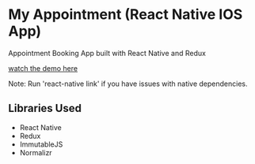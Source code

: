 # My Appointment (React Native IOS App)
Appointment Booking App built with React Native and Redux

[watch the demo here ](https://www.youtube.com/watch?v=It2kq7CRfGA)

Note: Run 'react-native link' if you have issues with native dependencies.
## Libraries Used
  - React Native
  - Redux
  - ImmutableJS
  - Normalizr